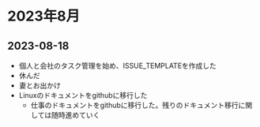 # 2023年8月

## 2023-08-18

- 個人と会社のタスク管理を始め、ISSUE_TEMPLATEを作成した
- 休んだ
- 妻とお出かけ
- Linuxのドキュメントをgithubに移行した
  - 仕事のドキュメントをgithubに移行した。残りのドキュメント移行に関しては随時進めていく